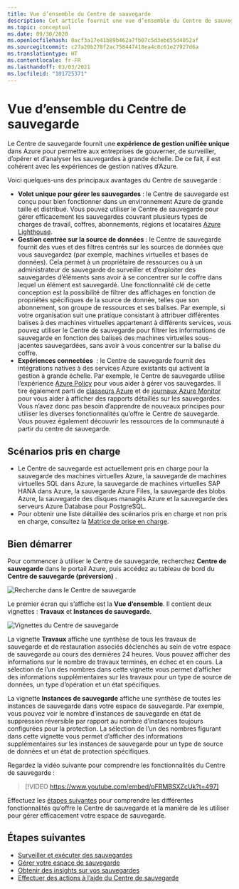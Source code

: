 ```yaml
---
title: Vue d’ensemble du Centre de sauvegarde
description: Cet article fournit une vue d’ensemble du Centre de sauvegarde pour Azure.
ms.topic: conceptual
ms.date: 09/30/2020
ms.openlocfilehash: 0acf3a17e41b89b462a7fb07c5d3ebd55d4052af
ms.sourcegitcommit: c27a20b278f2ac758447418ea4c8c61e27927d6a
ms.translationtype: HT
ms.contentlocale: fr-FR
ms.lasthandoff: 03/03/2021
ms.locfileid: "101725371"
---
```

# <a name="overview-of-backup-center"></a>Vue d’ensemble du Centre de sauvegarde

Le Centre de sauvegarde fournit une **expérience de gestion unifiée unique** dans Azure pour permettre aux entreprises de gouverner, de surveiller, d’opérer et d’analyser les sauvegardes à grande échelle. De ce fait, il est cohérent avec les expériences de gestion natives d’Azure.

Voici quelques-uns des principaux avantages du Centre de sauvegarde :

* **Volet unique pour gérer les sauvegardes** : le Centre de sauvegarde est conçu pour bien fonctionner dans un environnement Azure de grande taille et distribué. Vous pouvez utiliser le Centre de sauvegarde pour gérer efficacement les sauvegardes couvrant plusieurs types de charges de travail, coffres, abonnements, régions et locataires [Azure Lighthouse](../lighthouse/overview.md).
* **Gestion centrée sur la source de données** : le Centre de sauvegarde fournit des vues et des filtres centrés sur les sources de données que vous sauvegardez (par exemple, machines virtuelles et bases de données). Cela permet à un propriétaire de ressources ou à un administrateur de sauvegarde de surveiller et d’exploiter des sauvegardes d’éléments sans avoir à se concentrer sur le coffre dans lequel un élément est sauvegardé. Une fonctionnalité clé de cette conception est la possibilité de filtrer des affichages en fonction de propriétés spécifiques de la source de donnée, telles que son abonnement, son groupe de ressources et ses balises. Par exemple, si votre organisation suit une pratique consistant à attribuer différentes balises à des machines virtuelles appartenant à différents services, vous pouvez utiliser le Centre de sauvegarde pour filtrer les informations de sauvegarde en fonction des balises des machines virtuelles sous-jacentes sauvegardées, sans avoir à vous concentrer sur la balise du coffre.
* **Expériences connectées**  : le Centre de sauvegarde fournit des intégrations natives à des services Azure existants qui activent la gestion à grande échelle. Par exemple, le Centre de sauvegarde utilise l’expérience [Azure Policy](../governance/policy/overview.md) pour vous aider à gérer vos sauvegardes. Il tire également parti de [classeurs Azure](../azure-monitor/visualize/workbooks-overview.md) et de [journaux Azure Monitor](../azure-monitor/logs/data-platform-logs.md) pour vous aider à afficher des rapports détaillés sur les sauvegardes. Vous n’avez donc pas besoin d’apprendre de nouveaux principes pour utiliser les diverses fonctionnalités qu’offre le Centre de sauvegarde. Vous pouvez également découvrir les ressources de la communauté à partir du centre de sauvegarde.

## <a name="supported-scenarios"></a>Scénarios pris en charge

* Le Centre de sauvegarde est actuellement pris en charge pour la sauvegarde des machines virtuelles Azure, la sauvegarde de machines virtuelles SQL dans Azure, la sauvegarde de machines virtuelles SAP HANA dans Azure, la sauvegarde Azure Files, la sauvegarde des blobs Azure, la sauvegarde des disques managés Azure et la sauvegarde des serveurs Azure Database pour PostgreSQL.
* Pour obtenir une liste détaillée des scénarios pris en charge et non pris en charge, consultez la [Matrice de prise en charge](backup-center-support-matrix.md).

## <a name="get-started"></a>Bien démarrer

Pour commencer à utiliser le Centre de sauvegarde, recherchez **Centre de sauvegarde** dans le portail Azure, puis accédez au tableau de bord du **Centre de sauvegarde (préversion)** .

![Recherche dans le Centre de sauvegarde](./media/backup-center-overview/backup-center-search.png)

Le premier écran qui s’affiche est la **Vue d’ensemble**. Il contient deux vignettes : **Travaux** et **Instances de sauvegarde**.

![Vignettes du Centre de sauvegarde](./media/backup-center-overview/backup-center-overview-widgets.png)

La vignette **Travaux** affiche une synthèse de tous les travaux de sauvegarde et de restauration associés déclenchés au sein de votre espace de sauvegarde au cours des dernières 24 heures. Vous pouvez afficher des informations sur le nombre de travaux terminés, en échec et en cours. La sélection de l’un des nombres dans cette vignette vous permet d’afficher des informations supplémentaires sur les travaux pour un type de source de données, un type d’opération et un état spécifiques.

La vignette **Instances de sauvegarde** affiche une synthèse de toutes les instances de sauvegarde dans votre espace de sauvegarde. Par exemple, vous pouvez voir le nombre d’instances de sauvegarde en état de suppression réversible par rapport au nombre d’instances toujours configurées pour la protection. La sélection de l’un des nombres figurant dans cette vignette vous permet d’afficher des informations supplémentaires sur les instances de sauvegarde pour un type de source de données et un état de protection spécifiques.

Regardez la vidéo suivante pour comprendre les fonctionnalités du Centre de sauvegarde :

> [!VIDEO https://www.youtube.com/embed/pFRMBSXZcUk?t=497]

Effectuez les [étapes suivantes](#next-steps) pour comprendre les différentes fonctionnalités qu’offre le Centre de sauvegarde et la manière de les utiliser pour gérer efficacement votre espace de sauvegarde.

## <a name="next-steps"></a>Étapes suivantes

* [Surveiller et exécuter des sauvegardes](backup-center-monitor-operate.md)
* [Gérer votre espace de sauvegarde](backup-center-govern-environment.md)
* [Obtenir des insights sur vos sauvegardes](backup-center-obtain-insights.md)
* [Effectuer des actions à l’aide du Centre de sauvegarde](backup-center-actions.md)
